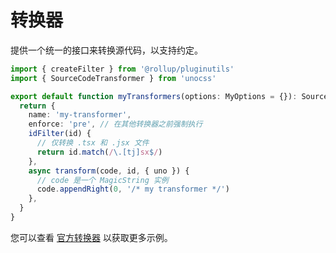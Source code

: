 # 转换器

提供一个统一的接口来转换源代码，以支持约定。

```ts [my-transformer.ts]
import { createFilter } from '@rollup/pluginutils'
import { SourceCodeTransformer } from 'unocss'

export default function myTransformers(options: MyOptions = {}): SourceCodeTransformer {
  return {
    name: 'my-transformer',
    enforce: 'pre', // 在其他转换器之前强制执行
    idFilter(id) {
      // 仅转换 .tsx 和 .jsx 文件
      return id.match(/\.[tj]sx$/)
    },
    async transform(code, id, { uno }) {
      // code 是一个 MagicString 实例
      code.appendRight(0, '/* my transformer */')
    },
  }
}
```

您可以查看 [官方转换器](/presets/#transformers) 以获取更多示例。

